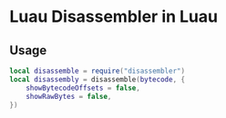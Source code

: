 # Luau Disassembler in Luau

## Usage
```lua
local disassemble = require("disassembler")
local disassembly = disassemble(bytecode, {
	showBytecodeOffsets = false,
	showRawBytes = false,
})
```
